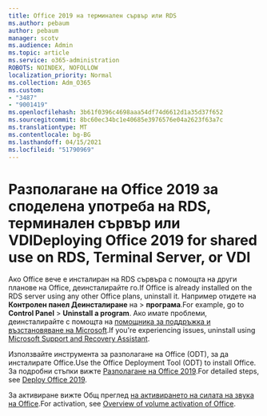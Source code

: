 ```yaml
---
title: Office 2019 на терминален сървър или RDS
ms.author: pebaum
author: pebaum
manager: scotv
ms.audience: Admin
ms.topic: article
ms.service: o365-administration
ROBOTS: NOINDEX, NOFOLLOW
localization_priority: Normal
ms.collection: Adm_O365
ms.custom:
- "3487"
- "9001419"
ms.openlocfilehash: 3b61f0396c4698aaa54df74d6612d1a35d37f652
ms.sourcegitcommit: 8bc60ec34bc1e40685e3976576e04a2623f63a7c
ms.translationtype: MT
ms.contentlocale: bg-BG
ms.lasthandoff: 04/15/2021
ms.locfileid: "51790969"
---
```

# <a name="deploying-office-2019-for-shared-use-on-rds-terminal-server-or-vdi"></a><span data-ttu-id="ae340-102">Разполагане на Office 2019 за споделена употреба на RDS, терминален сървър или VDI</span><span class="sxs-lookup"><span data-stu-id="ae340-102">Deploying Office 2019 for shared use on RDS, Terminal Server, or VDI</span></span>

<span data-ttu-id="ae340-103">Ако Office вече е инсталиран на RDS сървъра с помощта на други планове на Office, деинсталирайте го.</span><span class="sxs-lookup"><span data-stu-id="ae340-103">If Office is already installed on the RDS server using any other Office plans, uninstall it.</span></span> <span data-ttu-id="ae340-104">Например отидете на **Контролен панел Деинсталиране** на  >  **програма**.</span><span class="sxs-lookup"><span data-stu-id="ae340-104">For example, go to **Control Panel** > **Uninstall a program**.</span></span> <span data-ttu-id="ae340-105">Ако имате проблеми, деинсталирайте с помощта на [помощника за поддръжка и възстановяване на Microsoft](https://aka.ms/SARA-OfficeUninstall-Alchemy).</span><span class="sxs-lookup"><span data-stu-id="ae340-105">If you're experiencing issues, uninstall using [Microsoft Support and Recovery Assistant](https://aka.ms/SARA-OfficeUninstall-Alchemy).</span></span> 

<span data-ttu-id="ae340-106">Използвайте инструмента за разполагане на Office (ODT), за да инсталирате Office.</span><span class="sxs-lookup"><span data-stu-id="ae340-106">Use the Office Deployment Tool (ODT) to install Office.</span></span> <span data-ttu-id="ae340-107">За подробни стъпки вижте [Разполагане на Office 2019](https://docs.microsoft.com/deployoffice/office2019/deploy).</span><span class="sxs-lookup"><span data-stu-id="ae340-107">For detailed steps, see [Deploy Office 2019](https://docs.microsoft.com/deployoffice/office2019/deploy).</span></span>

<span data-ttu-id="ae340-108">За активиране вижте Общ преглед [на активирането на силата на звука на Office](https://docs.microsoft.com/deployoffice/vlactivation/plan-volume-activation-of-office).</span><span class="sxs-lookup"><span data-stu-id="ae340-108">For activation, see [Overview of volume activation of Office](https://docs.microsoft.com/deployoffice/vlactivation/plan-volume-activation-of-office).</span></span>